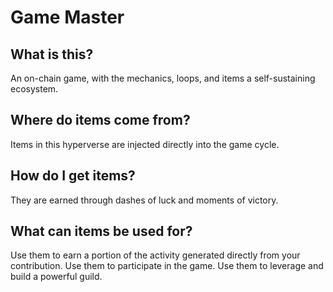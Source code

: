 # Game Master


## What is this?
An on-chain game, with the mechanics, loops, and items a self-sustaining ecosystem.

## Where do items come from?
Items in this hyperverse are injected directly into the game cycle. 

## How do I get items?
They are earned through dashes of luck and moments of victory. 

## What can items be used for?
Use them to earn a portion of the activity generated directly from your contribution. Use them to participate in the game. Use them to leverage and build a powerful guild.
